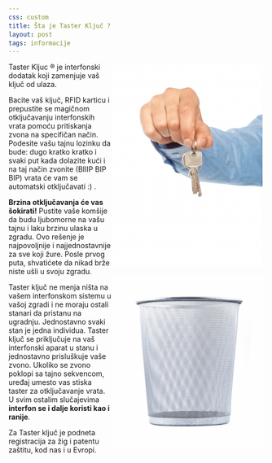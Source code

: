 ```yaml
---
css: custom
title: Šta je Taster Ključ ?
layout: post
tags: informacije
---
```


<div style="float:right">
<img src="/assets/images/news/kljucevi_stockimages.jpg"  />
<p>
<img src="/assets/images/news/kanta_scottchan.jpg" width="300"    style="display:block"/>
</p></div>

Taster Kljuc &reg; je interfonski dodatak koji zamenjuje vaš ključ od ulaza.
 
Bacite vaš ključ, RFID karticu i prepustite se magičnom otključavanju interfonskih vrata pomoću pritiskanja zvona na specifičan način. Podesite vašu tajnu lozinku da bude: dugo kratko kratko i svaki put kada dolazite kući i na taj način zvonite (BIIIP BIP BIP) vrata će vam se automatski otključavati :) .

**Brzina otključavanja će vas šokirati!** Pustite vaše komšije da budu ljubomorne na vašu tajnu i laku brzinu ulaska u zgradu. Ovo rešenje je najpovoljnije i najjednostavnije za sve koji žure. Posle prvog puta, shvatićete da nikad brže niste ušli u svoju zgradu. 

Taster ključ ne menja ništa na vašem interfonskom sistemu u vašoj zgradi i ne moraju ostali stanari da pristanu na ugradnju. Jednostavno svaki stan je jedna individua. Taster ključ se priključuje na vaš interfonski aparat u stanu i jednostavno prisluškuje vaše zvono. Ukoliko se zvono poklopi sa tajno sekvencom, uređaj umesto vas stiska taster za otključavanje vrata. U svim ostalim slučajevima **interfon se i dalje koristi kao i ranije**.

Za Taster ključ je podneta registracija za žig i patentu zaštitu, kod nas i u Evropi.
